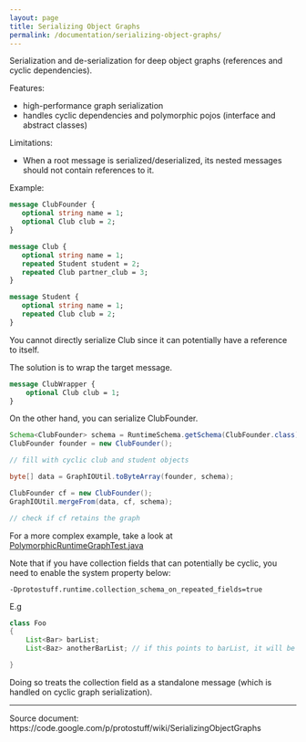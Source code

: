 ```yaml
---
layout: page
title: Serializing Object Graphs
permalink: /documentation/serializing-object-graphs/
---
```

Serialization and de-serialization for deep object graphs (references and cyclic dependencies).

Features:

* high-performance graph serialization
* handles cyclic dependencies and polymorphic pojos (interface and abstract classes)

Limitations:

* When a root message is serialized/deserialized, its nested messages should not contain references to it.

 Example:

 ```proto
message ClubFounder {
    optional string name = 1;
    optional Club club = 2;
}

message Club {
    optional string name = 1;
    repeated Student student = 2;
    repeated Club partner_club = 3;
}

message Student {
    optional string name = 1;
    repeated Club club = 2;
}
```

You cannot directly serialize Club since it can potentially have a reference to itself.

The solution is to wrap the target message.

```proto
message ClubWrapper {
    optional Club club = 1;
}
```

On the other hand, you can serialize ClubFounder.

```java
Schema<ClubFounder> schema = RuntimeSchema.getSchema(ClubFounder.class);
ClubFounder founder = new ClubFounder();

// fill with cyclic club and student objects

byte[] data = GraphIOUtil.toByteArray(founder, schema);

ClubFounder cf = new ClubFounder();
GraphIOUtil.mergeFrom(data, cf, schema);

// check if cf retains the graph
```

For a more complex example, take a look at [PolymorphicRuntimeGraphTest.java](http://code.google.com/p/protostuff/source/browse/trunk/protostuff-runtime/src/test/java/com/dyuproject/protostuff/runtime/PolymorphicRuntimeGraphTest.java)

Note that if you have collection fields that can potentially be cyclic, you need to enable the system property below:

```
-Dprotostuff.runtime.collection_schema_on_repeated_fields=true
```

E.g

```java
class Foo
{
    List<Bar> barList;
    List<Baz> anotherBarList; // if this points to barList, it will be cyclic.

}
```

Doing so treats the collection field as a standalone message (which is handled on cyclic graph serialization).

<hr>
Source document: https://code.google.com/p/protostuff/wiki/SerializingObjectGraphs